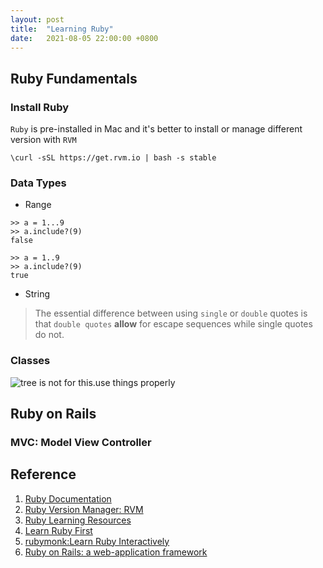 ```yaml
---
layout: post
title:  "Learning Ruby"
date:   2021-08-05 22:00:00 +0800
---
```


## Ruby Fundamentals

### Install Ruby
`Ruby` is pre-installed in Mac and it's better to install or manage different version with `RVM`

```{bash}
\curl -sSL https://get.rvm.io | bash -s stable
```

### Data Types

- Range

```{bash}
>> a = 1...9
>> a.include?(9)
false

>> a = 1..9
>> a.include?(9)
true
```
- String

> The essential difference between using `single` or `double` quotes is that `double quotes` **allow** for escape sequences while single quotes do not.


### Classes

![tree is not for this.use things properly]({{site.baseurl}}/resources/ruby-what-is-a-class.png)


## Ruby on Rails

### MVC: Model View Controller

## Reference

1. [Ruby Documentation](https://www.ruby-lang.org/en/documentation/)
2. [Ruby Version Manager: RVM](https://en.wikibooks.org/wiki/Ruby_Programming/Overview)
3. [Ruby Learning Resources](https://github.com/EbookFoundation/free-programming-books/blob/master/books/free-programming-books.md#ruby)
4. [Learn Ruby First](https://essenceofchaos.gitbooks.io/learn-ruby-first/content/)
5. [rubymonk:Learn Ruby Interactively](https://rubymonk.com/)
6. [Ruby on Rails: a web-application framework](https://rubyonrails.org/)